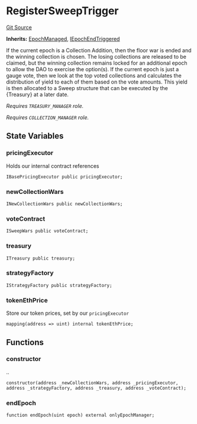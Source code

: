 # RegisterSweepTrigger
[Git Source](https://github.com/FloorDAO/floor-v2/blob/fce0c6edadd90eef36eb24d13cfb5b386eeb9d00/src/contracts/triggers/RegisterSweep.sol)

**Inherits:**
[EpochManaged](/src/contracts/utils/EpochManaged.sol/contract.EpochManaged.md), [IEpochEndTriggered](/src/interfaces/utils/EpochEndTriggered.sol/contract.IEpochEndTriggered.md)

If the current epoch is a Collection Addition, then the floor war is ended and the
winning collection is chosen. The losing collections are released to be claimed, but
the winning collection remains locked for an additional epoch to allow the DAO to
exercise the option(s).
If the current epoch is just a gauge vote, then we look at the top voted collections
and calculates the distribution of yield to each of them based on the vote amounts. This
yield is then allocated to a Sweep structure that can be executed by the {Treasury}
at a later date.

*Requires `TREASURY_MANAGER` role.*

*Requires `COLLECTION_MANAGER` role.*


## State Variables
### pricingExecutor
Holds our internal contract references


```solidity
IBasePricingExecutor public pricingExecutor;
```


### newCollectionWars

```solidity
INewCollectionWars public newCollectionWars;
```


### voteContract

```solidity
ISweepWars public voteContract;
```


### treasury

```solidity
ITreasury public treasury;
```


### strategyFactory

```solidity
IStrategyFactory public strategyFactory;
```


### tokenEthPrice
Store our token prices, set by our `pricingExecutor`


```solidity
mapping(address => uint) internal tokenEthPrice;
```


## Functions
### constructor

..


```solidity
constructor(address _newCollectionWars, address _pricingExecutor, address _strategyFactory, address _treasury, address _voteContract);
```

### endEpoch


```solidity
function endEpoch(uint epoch) external onlyEpochManager;
```

